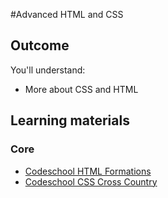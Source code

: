 #Advanced HTML and CSS

## Outcome

You'll understand:

* More about CSS and HTML

## Learning materials

### Core

* [Codeschool HTML Formations](https://www.codeschool.com/courses/front-end-formations)
* [Codeschool CSS Cross Country](https://www.codeschool.com/courses/css-cross-country)
